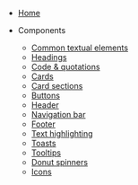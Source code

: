 - [Home]()

- Components
  - [Common textual elements](components/typography)
  - [Headings](components/headings)
  - [Code & quotations](components/code-quotes)
  - [Cards](components/cards)
  - [Card sections](components/sections)
  - [Buttons](components/buttons)
  - [Header](components/header)
  - [Navigation bar](components/navigation)
  - [Footer](components/footer)
  - [Text highlighting](components/highlighting)
  - [Toasts](components/toasts)
  - [Tooltips](components/tooltips)
  - [Donut spinners](components/spinners)
  - [Icons](components/icons)
